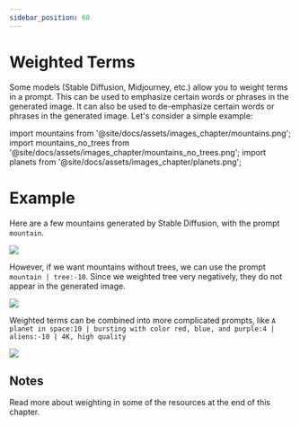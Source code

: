 ```yaml
---
sidebar_position: 60
---
```


#   Weighted Terms

Some models (Stable Diffusion, Midjourney, etc.) allow you to weight terms in a prompt. This can be used to emphasize certain words or phrases in the generated image. It can 
also be used to de-emphasize certain words or phrases in the generated image. Let's consider a simple example:

import mountains from '@site/docs/assets/images_chapter/mountains.png';
import mountains_no_trees from '@site/docs/assets/images_chapter/mountains_no_trees.png';
import planets from '@site/docs/assets/images_chapter/planets.png';


# Example

Here are a few mountains generated by Stable Diffusion, with the prompt `mountain`.

<div style={{textAlign: 'center'}}>
  <img src={mountains} style={{width: "350px"}} />
</div>

However, if we want mountains without trees, we can use the prompt `mountain | tree:-10`. Since we weighted tree very negatively, they do not appear in the generated image.

<div style={{textAlign: 'center'}}>
  <img src={mountains_no_trees} style={{width: "350px"}} />
</div>

Weighted terms can be combined into more complicated prompts, like 
`A planet in space:10 | bursting with color red, blue, and purple:4 | aliens:-10 | 4K, high quality`

<div style={{textAlign: 'center'}}>
  <img src={planets} style={{width: "350px"}} />
</div>

## Notes

Read more about weighting in some of the resources at the end of this chapter.